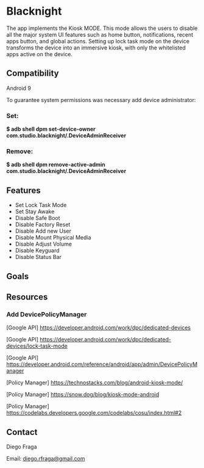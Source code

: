 # Blacknight

The app implements the Kiosk MODE. This mode allows the users to disable all the major system UI features such as home button, notifications, recent apps button, and global actions. Setting up lock task mode on the device transforms the device into an immersive kiosk, with only the whitelisted apps active on the device.

## Compatibility 

Android 9

To guarantee system permissions was necessary add device administrator:

### Set:

__$ adb shell dpm set-device-owner com.studio.blacknight/.DeviceAdminReceiver__

### Remove:

__$ adb shell dpm remove-active-admin com.studio.blacknight/.DeviceAdminReceiver__

## Features

- Set Lock Task Mode
- Set Stay Awake 
- Disable Safe Boot
- Disable Factory Reset
- Disable Add new User
- Disable Mount Physical Media
- Disable Adjust Volume
- Disable Keyguard
- Disable Status Bar



## Goals




## Resources

### Add DevicePolicyManager

[Google API] https://developer.android.com/work/dpc/dedicated-devices

[Google API] https://developer.android.com/work/dpc/dedicated-devices/lock-task-mode

[Google API] https://developer.android.com/reference/android/app/admin/DevicePolicyManager

[Policy Manager] https://technostacks.com/blog/android-kiosk-mode/

[Policy Manager] https://snow.dog/blog/kiosk-mode-android

[Policy Manager] https://codelabs.developers.google.com/codelabs/cosu/index.html#2


## Contact

Diego Fraga

Email: diego.rfraga@gmail.com
